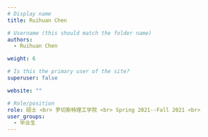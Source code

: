```yaml
---
# Display name
title: Ruihuan Chen

# Username (this should match the folder name)
authors:
  - Ruihuan Chen

weight: 6

# Is this the primary user of the site?
superuser: false

website: ""

# Role/position
role: 硕士 <br> 罗切斯特理工学院 <br> Spring 2021--Fall 2021 <br>
user_groups:
  - 毕业生
---
```

